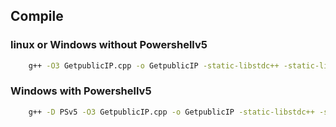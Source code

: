 Compile
-------
### linux or Windows without Powershellv5 ###
```Bash
    g++ -O3 GetpublicIP.cpp -o GetpublicIP -static-libstdc++ -static-libgcc
```

### Windows with Powershellv5 ###
```Bash
    g++ -D PSv5 -O3 GetpublicIP.cpp -o GetpublicIP -static-libstdc++ -static-libgcc
```